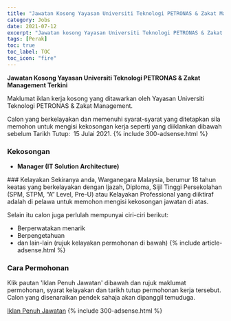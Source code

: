 ```yaml
---
title: "Jawatan Kosong Yayasan Universiti Teknologi PETRONAS & Zakat Management Terkini" 
category: Jobs 
date: 2021-07-12 
excerpt: "Jawatan kosong Yayasan Universiti Teknologi PETRONAS & Zakat Management terkini untuk kekosongan Manager (IT Solution Architecture)" 
tags: [Perak] 
toc: true 
toc_label: TOC 
toc_icon: "fire" 
--- 
```


**Jawatan Kosong Yayasan Universiti Teknologi PETRONAS & Zakat Management Terkini**

Maklumat iklan kerja kosong yang ditawarkan oleh Yayasan Universiti Teknologi PETRONAS & Zakat Management. 

Calon yang berkelayakan dan memenuhi syarat-syarat yang ditetapkan sila memohon untuk mengisi kekosongan kerja seperti yang diiklankan dibawah sebelum Tarikh Tutup:  15 Julai 2021. 
{% include 300-adsense.html %} 
### Kekosongan 
<ul>
<li>
<p><b>Manager (IT Solution Architecture)&#160;</b></p>
</li>
</ul> 
### Kelayakan 
Sekiranya anda, Warganegara Malaysia, berumur 18 tahun keatas yang berkelayakan dengan Ijazah, Diploma, Sijil Tinggi Persekolahan (SPM, STPM, “A” Level, Pre-U) atau Kelayakan Professional yang diiktiraf adalah di pelawa untuk memohon mengisi kekosongan jawatan di atas.

Selain itu calon juga perlulah mempunyai ciri-ciri berikut:
- Berperwatakan menarik
- Berpengetahuan
- dan lain-lain (rujuk kelayakan permohonan di bawah) 
{% include article-adsense.html %} 
### Cara Permohonan 
Klik pautan 'Iklan Penuh Jawatan' dibawah dan rujuk maklumat permohonan, syarat kelayakan dan tarikh tutup permohonan kerja tersebut.
Calon yang disenaraikan pendek sahaja akan dipanggil temuduga.

<a href="https://my.linkedin.com/jobs/view/intern-at-yayasan-utp-zakat-management-utp-2625757995?refId=0c7an%2B7mICydU8FNTz%2Bzrw%3D%3D&trackingId=CK4Yw8p5UmNdygY1USSwZg%3D%3D&trk=public_jobs_topcard-title" class="btn btn--info" target="_blank" rel="nofollow noopenner">Iklan Penuh Jawatan</a> 
{% include 300-adsense.html %} 